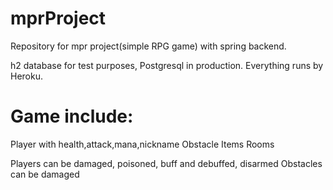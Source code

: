 # mprProject
Repository for mpr project(simple RPG game) with spring backend.

h2 database for test purposes, Postgresql in production. Everything runs by Heroku.
# Game include:
Player with health,attack,mana,nickname
Obstacle
Items
Rooms

Players can be damaged, poisoned, buff and debuffed, disarmed
Obstacles can be damaged
